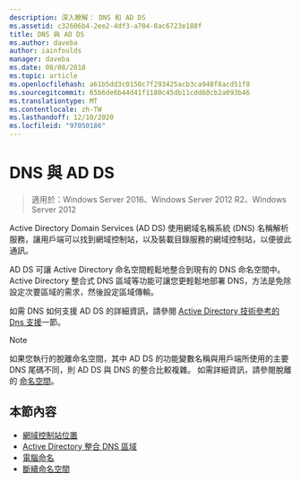 ```yaml
---
description: 深入瞭解： DNS 和 AD DS
ms.assetid: c32606b4-2ee2-4df3-a704-8ac6723e188f
title: DNS 與 AD DS
ms.author: daveba
author: iainfoulds
manager: daveba
ms.date: 08/08/2018
ms.topic: article
ms.openlocfilehash: a61b5dd3c0150c7f293425acb3ca948f8acd51f8
ms.sourcegitcommit: 65b6de6b44d41f1180c45db11cdd60cb2a093b46
ms.translationtype: MT
ms.contentlocale: zh-TW
ms.lasthandoff: 12/10/2020
ms.locfileid: "97050186"
---
```

# <a name="dns-and-ad-ds"></a>DNS 與 AD DS

> 適用於：Windows Server 2016、Windows Server 2012 R2、Windows Server 2012

Active Directory Domain Services (AD DS) 使用網域名稱系統 (DNS) 名稱解析服務，讓用戶端可以找到網域控制站，以及裝載目錄服務的網域控制站，以便彼此通訊。

AD DS 可讓 Active Directory 命名空間輕鬆地整合到現有的 DNS 命名空間中。 Active Directory 整合式 DNS 區域等功能可讓您更輕鬆地部署 DNS，方法是免除設定次要區域的需求，然後設定區域傳輸。

如需 DNS 如何支援 AD DS 的詳細資訊，請參閱 [Active Directory 技術參考的 Dns 支援](/previous-versions/windows/it-pro/windows-server-2003/cc781627(v=ws.10))一節。

> [!NOTE]
> 如果您執行的脫離命名空間，其中 AD DS 的功能變數名稱與用戶端所使用的主要 DNS 尾碼不同，則 AD DS 與 DNS 的整合比較複雜。 如需詳細資訊，請參閱脫離的 [命名空間](Disjoint-Namespace.md)。

## <a name="in-this-section"></a>本節內容

- [網域控制站位置](Domain-Controller-Location.md)
- [Active Directory 整合 DNS 區域](Active-Directory-Integrated-DNS-Zones.md)
- [電腦命名](Computer-Naming.md)
- [斷續命名空間](Disjoint-Namespace.md)
